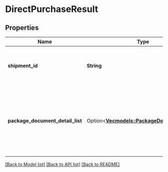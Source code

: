 # DirectPurchaseResult

## Properties

Name | Type | Description | Notes
------------ | ------------- | ------------- | -------------
**shipment_id** | **String** | The unique shipment identifier provided by a shipping service. | 
**package_document_detail_list** | Option<[**Vec<models::PackageDocumentDetail>**](PackageDocumentDetail.md)> | A list of post-purchase details about a package that will be shipped using a shipping service. | [optional]

[[Back to Model list]](../README.md#documentation-for-models) [[Back to API list]](../README.md#documentation-for-api-endpoints) [[Back to README]](../README.md)


